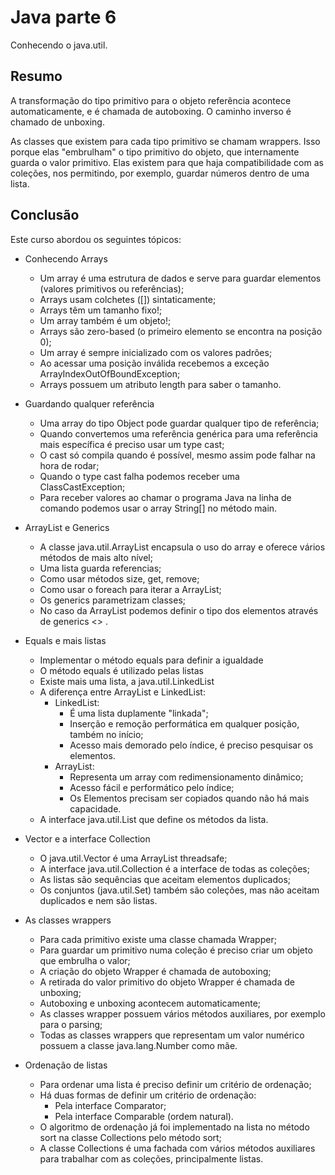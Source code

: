 # Java parte 6
Conhecendo o java.util.

## Resumo
A transformação do tipo primitivo para o objeto referência acontece automaticamente, e é chamada de autoboxing. O caminho inverso é chamado de unboxing.

As classes que existem para cada tipo primitivo se chamam wrappers. Isso porque elas "embrulham" o tipo primitivo do objeto, que internamente guarda o valor primitivo. Elas existem para que haja compatibilidade com as coleções, nos permitindo, por exemplo, guardar números dentro de uma lista.

## Conclusão
Este curso abordou os seguintes tópicos:

* Conhecendo Arrays
  * Um array é uma estrutura de dados e serve para guardar elementos (valores primitivos ou referências);
  * Arrays usam colchetes ([]) sintaticamente;
  * Arrays têm um tamanho fixo!;
  * Um array também é um objeto!;
  * Arrays são zero-based (o primeiro elemento se encontra na posição 0);
  * Um array é sempre inicializado com os valores padrões;
  * Ao acessar uma posição inválida recebemos a exceção ArrayIndexOutOfBoundException;
  * Arrays possuem um atributo length para saber o tamanho.
  
* Guardando qualquer referência
  * Uma array do tipo Object pode guardar qualquer tipo de referência;
  * Quando convertemos uma referência genérica para uma referência mais específica é preciso usar um type cast;
  * O cast só compila quando é possível, mesmo assim pode falhar na hora de rodar;
  * Quando o type cast falha podemos receber uma ClassCastException;
  * Para receber valores ao chamar o programa Java na linha de comando podemos usar o array String[] no método main.
  
* ArrayList e Generics
  * A classe java.util.ArrayList encapsula o uso do array e oferece vários métodos de mais alto nível;
  * Uma lista guarda referencias;
  * Como usar métodos size, get, remove;
  * Como usar o foreach para iterar a ArrayList;
  * Os generics parametrizam classes;
  * No caso da ArrayList podemos definir o tipo dos elementos através de generics <> .
  
* Equals e mais listas
  * Implementar o método equals para definir a igualdade
  * O método equals é utilizado pelas listas
  * Existe mais uma lista, a java.util.LinkedList
  * A diferença entre ArrayList e LinkedList: 
     * LinkedList:
        * É uma lista duplamente "linkada";
        * Inserção e remoção performática em qualquer posição, também no início;
        * Acesso mais demorado pelo índice, é preciso pesquisar os elementos.
     * ArrayList:
       * Representa um array com redimensionamento dinâmico;
       * Acesso fácil e performático pelo índice;
       * Os Elementos precisam ser copiados quando não há mais capacidade.
  * A interface java.util.List que define os métodos da lista.
  
* Vector e a interface Collection
  * O java.util.Vector é uma ArrayList threadsafe;
  * A interface java.util.Collection é a interface de todas as coleções;
  * As listas são sequências que aceitam elementos duplicados;
  * Os conjuntos (java.util.Set) também são coleções, mas não aceitam duplicados e nem são listas.
  
* As classes wrappers
  * Para cada primitivo existe uma classe chamada Wrapper;
  * Para guardar um primitivo numa coleção é preciso criar um objeto que embrulha o valor;
  * A criação do objeto Wrapper é chamada de autoboxing;
  * A retirada do valor primitivo do objeto Wrapper é chamada de unboxing;
  * Autoboxing e unboxing acontecem automaticamente;
  * As classes wrapper possuem vários métodos auxiliares, por exemplo para o parsing;
  * Todas as classes wrappers que representam um valor numérico possuem a classe java.lang.Number como mãe.
  
* Ordenação de listas
  * Para ordenar uma lista é preciso definir um critério de ordenação;
  * Há duas formas de definir um critério de ordenação:
    * Pela interface Comparator;
    * Pela interface Comparable (ordem natural).
  * O algoritmo de ordenação já foi implementado na lista no método sort na classe Collections pelo método sort;
  * A classe Collections é uma fachada com vários métodos auxiliares para trabalhar com as coleções, principalmente listas.


  
